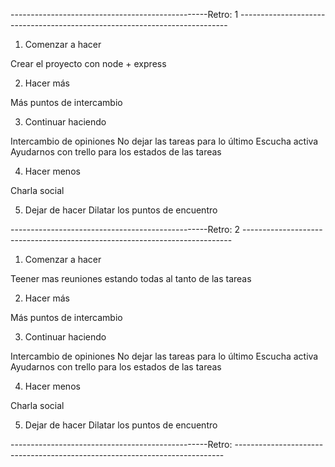 -------------------------------------------------Retro: 1 ---------------------------------------------------------------------------

1. Comenzar a hacer
 
 Crear el proyecto con node + express

2. Hacer más

 Más puntos de intercambio

3. Continuar haciendo

 Intercambio de opiniones
 No dejar las tareas para lo último
 Escucha activa
 Ayudarnos con trello para los estados de las tareas

4. Hacer menos

 Charla social

5. Dejar de hacer
 Dilatar los puntos de encuentro 

 -------------------------------------------------Retro: 2 ---------------------------------------------------------------------------


1. Comenzar a hacer
 
 Teener mas reuniones estando todas al tanto de las tareas

2. Hacer más

 Más puntos de intercambio

3. Continuar haciendo

 Intercambio de opiniones
 No dejar las tareas para lo último
 Escucha activa
 Ayudarnos con trello para los estados de las tareas

4. Hacer menos

 Charla social

5. Dejar de hacer
 Dilatar los puntos de encuentro 

 -------------------------------------------------Retro: ---------------------------------------------------------------------------

